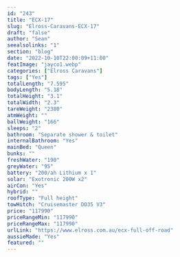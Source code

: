 ```yaml
---
id: "243"
title: "ECX-17"
slug: "Elross-Caravans-ECX-17"
draft: "false"
author: "Sean"
seealsolinks: "1"
section: "blog"
date: "2022-10-10T22:00:09+11:00"
featImage: "jayco1.webp"
categories: ["Elross Caravans"]
tags: ["Yes"]
totalLength: "7.595"
bodyLength: "5.18"
totalHeight: "3.1"
totalWidth: "2.3"
tareWeight: "2380"
atmWeight: ""
ballWeight: "166"
sleeps: "2"
bathroom: "Separate shower & toilet"
internalBathroom: "Yes"
mainBed: "Queen"
bunks: ""
freshWater: "190"
greyWater: "95"
battery: "200/ah Lithium x 1"
solar: "Exotronic 200W x2"
airCon: "Yes"
hybrid: ""
roofType: "Full height"
towHitch: "Cruisemaster DO35 V3"
price: "117990"
priceRangeMin: "117990"
priceRangeMax: "117990"
urlLink: "https://www.elross.com.au/ecx-full-off-road"
aussieMade: "Yes"
featured: ""
---
```


